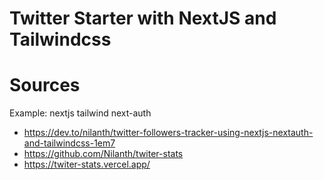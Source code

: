 # Twitter Starter with NextJS and Tailwindcss

# Sources
Example: nextjs tailwind next-auth
- https://dev.to/nilanth/twitter-followers-tracker-using-nextjs-nextauth-and-tailwindcss-1em7
- https://github.com/Nilanth/twiter-stats
- https://twiter-stats.vercel.app/

